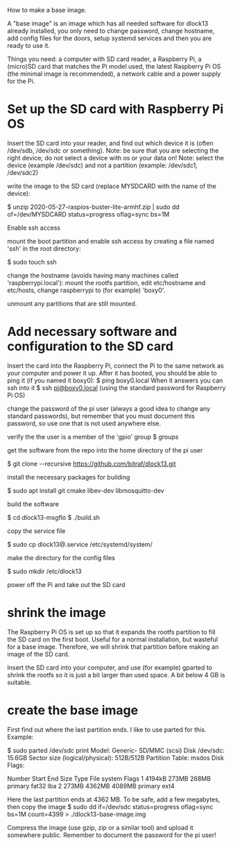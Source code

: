 How to make a base image.

A "base image" is an image which has all needed software for dlock13 already installed, you only need to change password, 
change hostname, add config files for the doors, setup systemd services and then you are ready to use it.

Things you need: a computer with SD card reader, a Raspberry Pi, a (micro)SD card that matches the Pi model used, the latest 
Raspberry Pi OS (the minimal image is recommended), a network cable and a power supply for the Pi.


# Set up the  SD card with Raspberry Pi OS

  Insert the SD card into your reader, and find out which device it is (often /dev/sdb, /dev/sdc or something).
  Note: be sure that you are selecting the right device; do not select a device with os or your data on!
  Note: select the device (example /dev/sdc) and not a partition (example: /dev/sdc1, /dev/sdc2)

write the image to the SD card (replace MYSDCARD with the name of the device):

  $ unzip 2020-05-27-raspios-buster-lite-armhf.zip | sudo dd of=/dev/MYSDCARD status=progress oflag=sync bs=1M

Enable ssh access

mount the boot partition and enable ssh access by creating a file named 'ssh' in the root directory:

  $ sudo touch ssh

change the hostname (avoids having many machines called 'raspberrypi.local'): mount the rootfs partition, edit etc/hostname
and etc/hosts, change raspberrypi to (for example) 'boxy0'.

unmount any partitions that are still mounted.

# Add necessary software and configuration to the SD card

Insert the card into the Raspberry Pi, connect the Pi to the same network as your computer and power it up. After it has 
booted, you should be able to ping it (if you named it boxy0): $ ping boxy0.local
When it answers you can ssh into it 
  $ ssh pi@boxy0.local 
(using the standard password for Raspberry Pi OS)

change the password of the pi user (always a good idea to change any standard passwords), but remember that you must document
this password, so use one that is not used anywhere else.

verify the the user is a member of the 'gpio' group
  $ groups

get the software from the repo into the home directory of the pi user

  $ git clone --recursive https://github.com/bitraf/dlock13.git

install the necessary packages for building

  $ sudo apt install git cmake libev-dev libmosquitto-dev

build the software

  $ cd dlock13-msgflo
  $ ./build.sh

copy the service file

  $ sudo cp dlock13@.service /etc/systemd/system/

make the directory for the config files

  $ sudo mkdir /etc/dlock13

power off the Pi and take out the SD card

# shrink the image

The Raspberry Pi OS is set up so that it expands the rootfs partition to fill the SD card on the first boot. Useful for a 
normal installation, but wasteful for a base image. Therefore, we will shrink that partition before making an image of 
the SD card.

Insert the SD card into your computer, and use (for example) gparted to shrink the rootfs so it is just a bit larger than 
used space. A bit below 4 GB is suitable.

# create the base image

First find out where the last partition ends. I like to use parted for this. Example:

  $ sudo parted /dev/sdc print
  Model: Generic- SD/MMC (scsi)
  Disk /dev/sdc: 15.6GB
  Sector size (logical/physical): 512B/512B
  Partition Table: msdos
  Disk Flags: 
  
  Number  Start   End     Size    Type     File system  Flags
   1      4194kB  273MB   268MB   primary  fat32        lba
   2      273MB   4362MB  4089MB  primary  ext4

Here the last partition ends at 4362 MB. To be safe, add a few megabytes, then copy the image
  $ sudo dd if=/dev/sdc status=progress oflag=sync bs=1M count=4399 > ./dlock13-base-image.img

Compress the image (use gzip, zip or a similar tool) and upload it somewhere public. Remember to document the password for the
pi user!
